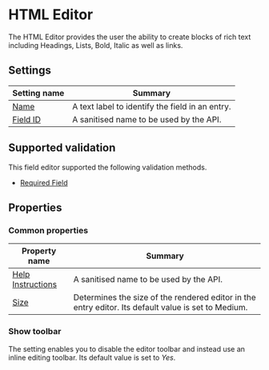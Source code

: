 # HTML Editor
The HTML Editor provides the user the ability to create blocks of rich text including Headings, Lists, Bold, Italic as well as links.

## Settings
| Setting name | Summary|
| ---| --- |
| [Name](/content-types/field-editors/field-settings.md#name) | A text label to identify the field in an entry.|
| [Field ID](/content-types/field-editors/field-settings.md#field-id) | A sanitised name to be used by the API. |

## Supported validation
This field editor supported the following validation methods.

- [Required Field](/content-types/validation/required-validation.md)


## Properties

### Common properties
| Property name | Summary|
| ---| --- |
| [Help Instructions](/content-types/field-editors/field-properties.md#help-instructions) | A sanitised name to be used by the API. |
| [Size](/content-types/field-editors/field-properties.md#editor-size) | Determines the size of the rendered editor in the entry editor. Its default value is set to Medium. |
  
### Show toolbar
The setting enables you to disable the editor toolbar and instead use an inline editing toolbar. Its default value is set to *Yes*.

